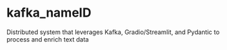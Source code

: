 # kafka_nameID
Distributed system that leverages Kafka, Gradio/Streamlit, and Pydantic to process and enrich text data
